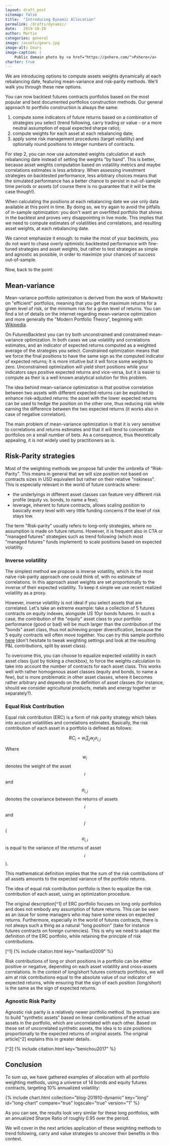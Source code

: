```yaml
---
layout: draft_post
sitemap: false
title:  "Introducing Dynamic Allocation"
permalink: /drafts/dynamic/
date:   2019-10-20
author: Martin
categories: general
image: /assets/gears.jpg
image-alt: Gears
image-caption: |
    Public domain photo by <a href="https://pxhere.com/">Pxhere</a>
charter: true
---
```


We are introducing options to compute assets weights dynamically at each rebalancing date, featuring mean-variance and risk-parity methods. We'll walk you through these new options.
<!--more-->

You can now backtest futures contracts portfolios based on the most popular and best documented portfolios construction methods. Our general approach to portfolio construction is always the same:

1. compute some indicators of future returns based on a combination of  strategies you select (trend following, carry trading or value - or a more neutral assumption of equal expected sharpe ratio);
2. compute weights for each asset at each rebalancing date; 
3. apply some risk management procedures (target volatility) and optionally round positions to integer numbers of contracts.

For step 2, you can now use automated weights calculation at each rebalancing date instead of setting the weights "by hand". This is better, because asset weights computation based on volatility metrics and maybe correlations estimates is less arbitrary. When assessing investment strategies on backtested performance, less arbitrary choices means that the simulated performance has a better chance to persist in out-of-sample time periods or assets (of course there is no guarantee that it will be the case though!).

When calculating the positions at each rebalancing date we use only data available at this point in time. By doing so, we try again to avoid the pitfalls of in-sample optimization: you don't want an overfitted portfolio that shines in the backtest and proves very disappointing in live mode. This implies that we need to compute estimates of volatilities and correlations, and resulting asset weights, at each rebalancing date.

We cannot emphasize it enough: to make the most of your backtests, you do not want to chase overly optimistic backtested performance with fine-tuned strategies and asset weights, but rather to test strategies as simple and agnostic as possible, in order to maximize your chances of success out-of-sample.

Now, back to the point:

## Mean-variance

Mean-variance portfolio optimization is derived from the work of Markowitz on "efficient" portfolios, meaning that you get the maximum returns for a given level of risk, or the minimum risk for a given level of returns. You can find a lot of details on the internet regarding mean-variance optimization and more generally the "Modern Portfolio Theory", beginning with [Wikipedia](https://en.wikipedia.org/wiki/Modern_portfolio_theory).

On FuturesBacktest you can try both unconstrained and constrained mean-variance optimization. In both cases we use volatility and correlations estimates, and an indicator of expected returns computed as a weighted average of the strategies you select. Constrained optimization means that we force the final positions to have the same sign as the computed indicator of expected returns; it is more intuitive but it will force some weights to zero. Unconstrained optimization will yield short positions while your indicators says positive expected returns and vice-versa, but it is easier to compute as their is a well known analytical solution for this problem.

The idea behind mean-variance optimization is that positive correlation between two assets with different expected returns can be exploited to enhance risk-adjusted returns: the asset with the lower expected returns can be used to hedge the position on the other one, thus reducing risk while earning the difference between the two expected returns (it works also in case of negative correlation).

The main problem of mean-variance optimization is that it is very sensitive to correlations and returns estimates and that it will tend to concentrate portfolios on a small number of bets. As a consequence, thus theoretically appealing, it is not widely used by practitioners as is. 

## Risk-Parity strategies

Most of the weighting methods we propose fall under the umbrella of "Risk-Parity". This means in general that we will size position not based on contracts sizes in USD equivalent but rather on their relative "riskiness". This is especially relevant in the world of future contracts where:

- the underlyings in different asset classes can feature very different risk profile (equity vs. bonds, to name a few);
- leverage, inherent to future contracts, allows scaling position to basically every level with very little funding concerns if the level of risk stays low.

The term "Risk-parity" usually refers to long-only strategies, where no assumption is made on future returns. However, it is frequent also in CTA or "managed futures" strategies such as trend following (which most "managed futures" funds implement) to scale positions based on expected volatility.

### Inverse volatility

The simplest method we propose is inverse volatility, which is the most naïve risk-parity approach one could think of, with no estimate of correlations. In this approach asset weights are set proportionally to the inverse of their expected volatility. To keep it simple we use recent realized volatility as a proxy. 

However, inverse volatility is not ideal if you select assets that are correlated. Let's take an extreme example: take a collection of 5 futures contracts on equity indexes, alongside US 10yr bonds futures. In such a case, the contribution of the "equity" asset class to your portfolio performance (good or bad) will be much larger than the contribution of the "bonds" asset class, thus not achieving proper diversification, because the 5 equity contracts will often move together. You can try this sample portfolio [here](/backtest/QWUsQtrhH) (don't hesitate to tweak weighting settings and look at the resulting P&L contributions, split by asset class).

To overcome this, you can choose to equalize expected volatility in each asset class (just by ticking a checkbox), to force the weights calculation to take into account the number of contracts for each asset class. This works well with rather homogenous asset classes (equity and bonds, to name a few), but is more problematic in other asset classes, where it becomes rather arbitrary and depends on the definition of asset classes (for instance, should we consider agricultural products, metals and energy together or separately?).

### Equal Risk Contribution

Equal risk contribution (ERC) is a form of risk parity strategy which takes into account volatilities and correlations estimates. Basically, the risk contribution of each asset in a portfolio is defined as follows:

$$ RC_i = w_i \sum_{j}{w_j \sigma_{i,j}} $$

Where $$w_i$$ denotes the weight of the asset $$i$$ and $$\sigma_{i,j}$$ denotes the covariance between the returns of assets $$i$$ and $$j$$ ($$\sigma_{i,i}$$ is equal to the variance of the returns of asset $$i$$).

This mathematical definition implies that the sum of the risk contributions of all assets amounts to the expected variance of the portfolio returns. 

The idea of equal risk contribution portfolio is then to equalize the risk contribution of each asset, using an optimization procedure.

The original description[^1] of ERC portfolio focuses on long only portfolios and does not embody any assumption of future returns. This can be seen as an issue for some managers who may have some views on expected returns. Furthermore, especially in the world of futures contracts, there is not always such a thing as a natural "long position" (take for instance futures contracts on foreign currencies). This is why we need to adapt the definition of the ERC portfolio, while  retaining the principle of risk contributions.

[^1] {% include citation.html key="maillard2009" %}

Risk contributions of long or short positions in a portfolio can be either positive or negative, depending on each asset volatility and cross-assets correlations. In the context of long/short futures contracts portfolios, we will aim at risk contributions equal to the absolute value of our indicator of expected returns, while ensuring that the sign of each position (long/short) is the same as the sign of expected returns.

### Agnostic Risk Parity

Agnostic risk parity is a relatively newer portfolio method. Its premises are to build "synthetic assets" based on linear combinations of the actual assets in the portfolio, which are uncorrelated with each other. Based on these set of uncorrelated synthetic assets, the idea is to size positions proportionally to the expected returns of original assets. The original article[^2] explains this in greater details.

[^2] {% include citation.html key="benichou2017" %}

## Conclusion

To sum up, we have gathered examples of allocation with all portfolio weighting methods, using a universe of 14 bonds and equity futures contracts, targeting 10% annualized volatility:

{% include chart.html collection="blog-201910-dynamic" key="long" id="long-chart" compare="true" logscale="true" version="1" %}

As you can see, the results look very similar for these long portfolios, with an annualized Sharpe Ratio of roughly 0.95 over the period.

We will cover in the next articles application of these weighting methods to trend following, carry and value strategies to uncover their benefits in this context.